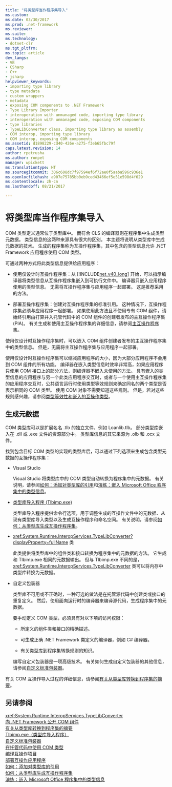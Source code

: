 ```yaml
---
title: "将类型库当作程序集导入"
ms.custom: 
ms.date: 03/30/2017
ms.prod: .net-framework
ms.reviewer: 
ms.suite: 
ms.technology:
- dotnet-clr
ms.tgt_pltfrm: 
ms.topic: article
dev_langs:
- VB
- CSharp
- C++
- jsharp
helpviewer_keywords:
- importing type library
- type metadata
- custom wrappers
- metadata
- exposing COM components to .NET Framework
- Type Library Importer
- interoperation with unmanaged code, importing type library
- interoperation with unmanaged code, exposing COM components
- type libraries
- TypeLibConverter class, importing type library as assembly
- COM interop, importing type library
- COM interop, exposing COM components
ms.assetid: d1898229-cd40-426e-a275-f3eb65fbc79f
caps.latest.revision: 14
author: rpetrusha
ms.author: ronpet
manager: wpickett
ms.translationtype: HT
ms.sourcegitcommit: 306c608dc7f97594ef6f72ae0f5aaba596c936e1
ms.openlocfilehash: a907e75785bb0eb9ced43466ef5e51e598d4f629
ms.contentlocale: zh-cn
ms.lasthandoff: 08/21/2017

---
```

# <a name="importing-a-type-library-as-an-assembly"></a>将类型库当作程序集导入
COM 类型定义通常位于类型库中。 而符合 CLS 的编译器则在程序集中生成类型元数据。 类型信息的这两种来源具有很大的区别。 本主题将说明从类型库中生成元数据的技术。 生成的程序集称为互操作程序集，其中包含的类型信息允许 .NET Framework 应用程序使用 COM 类型。  
  
 可通过两种方式将此类型信息提供给应用程序：  
  
-   使用仅设计时互操作程序集：从 [!INCLUDE[net_v40_long](../../../includes/net-v40-long-md.md)] 开始，可以指示编译器将类型信息从互操作程序集嵌入到可执行文件中。 编译器只嵌入应用程序使用的类型信息。 无需将互操作程序集与应用程序一起部署。 这是推荐采用的方法。  
  
-   部署互操作程序集：创建对互操作程序集的标准引用。 这种情况下，互操作程序集必须与应用程序一起部署。 如果使用此方法且不使用专有 COM 组件，请始终引用由打算并入托管代码中的 COM 组件的创建者发布的主互操作程序集 (PIA)。 有关生成和使用主互操作程序集的详细信息，请参阅[主互操作程序集](http://msdn.microsoft.com/en-us/b977a8be-59a0-40a0-a806-b11ffba5c080)。  
  
 使用仅设计时互操作程序集时，可以嵌入 COM 组件创建者发布的主互操作程序集中的类型信息。 但是，无需将主互操作程序集与应用程序一起部署。  
  
 使用仅设计时互操作程序集可以缩减应用程序的大小，因为大部分应用程序不会用到 COM 组件的所有功能。 编译器在嵌入类型信息时效率非常高，如果应用程序只使用 COM 接口上的部分方法，则编译器不嵌入未使用的方法。 具有嵌入的类型信息的应用程序与另一个此类应用程序交互时，或者与一个使用主互操作程序集的应用程序交互时，公共语言运行时使用类型等效规则来确定同名的两个类型是否表示相同的 COM 类型。 使用 COM 对象不需要知道这些规则。 但是，若对这些规则感兴趣，请参阅[类型等效性和嵌入的互操作类型](../../../docs/framework/interop/type-equivalence-and-embedded-interop-types.md)。  
  
## <a name="generating-metadata"></a>生成元数据  
 COM 类型库可以是扩展名名 .tlb 的独立文件，例如 Loanlib.tlb。 部分类型库嵌入在 .dll 或 .exe 文件的资源部分中。 类型库信息的其它来源为 .olb 和 .ocx 文件。  
  
 找到包含目标 COM 类型的实现的类型库后，可以通过下列选项来生成包含类型元数据的互操作程序集：  
  
-   Visual Studio  
  
     Visual Studio 将类型库中的 COM 类型自动转换为程序集中的元数据。 有关说明，请参阅[如何：添加对类型库的引用](../../../docs/framework/interop/how-to-add-references-to-type-libraries.md)和[演练：嵌入 Microsoft Office 程序集中的类型信息](http://msdn.microsoft.com/library/85b55e05-bc5e-4665-b6ae-e1ada9299fd3)。  
  
-   [类型库导入程序 (Tlbimp.exe)](../../../docs/framework/tools/tlbimp-exe-type-library-importer.md)  
  
     类型库导入程序提供命令行选项，用于调整生成的互操作文件中的元数据、从现有类型库导入类型以及生成互操作程序和命名空间。 有关说明，请参阅[如何：从类型库生成互操作程序集](../../../docs/framework/interop/how-to-generate-interop-assemblies-from-type-libraries.md)。  
  
-   <xref:System.Runtime.InteropServices.TypeLibConverter?displayProperty=fullName> 类  
  
     此类提供将类型库中的组件类和接口转换为程序集中的元数据的方法。 它生成和 Tlbimp.exe 相同的元数据输出。 但与 Tlbimp.exe 不同的是，<xref:System.Runtime.InteropServices.TypeLibConverter> 类可以将内存中类型库转换为元数据。  
  
-   自定义包装器  
  
     类型库不可用或不正确时，一种可选的做法是在托管源代码中创建类或接口的重复定义。 然后，使用面向运行时的编译器来编译源代码，生成程序集中的元数据。  
  
     要手动定义 COM 类型，必须具有对以下项的访问权限：  
  
    -   所定义的组件类和接口的精确描述。  
  
    -   可生成正确 .NET Framework 类定义的编译器，例如 C# 编译器。  
  
    -   有关类型库到程序集转换规则的知识。  
  
     编写自定义包装器是一项高级技术。 有关如何生成自定义包装器的其他信息，请参阅[自定义标准包装器](http://msdn.microsoft.com/en-us/c40d089b-6a3c-41b5-a20d-d760c215e49d)。  
  
 有关 COM 互操作导入过程的详细信息，请参阅[有关从类型库转换到程序集的摘要](http://msdn.microsoft.com/en-us/bf3f90c5-4770-4ab8-895c-3ba1055cc958)。  
  
## <a name="see-also"></a>另请参阅  
 <xref:System.Runtime.InteropServices.TypeLibConverter>   
 [向 .NET Framework 公开 COM 组件](../../../docs/framework/interop/exposing-com-components.md)   
 [有关从类型库转换到程序集的摘要](http://msdn.microsoft.com/en-us/bf3f90c5-4770-4ab8-895c-3ba1055cc958)   
 [Tlbimp.exe（类型库导入程序）](../../../docs/framework/tools/tlbimp-exe-type-library-importer.md)   
 [自定义标准包装器](http://msdn.microsoft.com/en-us/c40d089b-6a3c-41b5-a20d-d760c215e49d)   
 [在托管代码中使用 COM 类型](http://msdn.microsoft.com/en-us/1a95a8ca-c8b8-4464-90b0-5ee1a1135b66)   
 [编译互操作项目](../../../docs/framework/interop/compiling-an-interop-project.md)   
 [部署互操作应用程序](../../../docs/framework/interop/deploying-an-interop-application.md)   
 [如何：添加对类型库的引用](../../../docs/framework/interop/how-to-add-references-to-type-libraries.md)   
 [如何：从类型库生成互操作程序集](../../../docs/framework/interop/how-to-generate-interop-assemblies-from-type-libraries.md)   
 [演练：嵌入 Microsoft Office 程序集中的类型信息](http://msdn.microsoft.com/library/85b55e05-bc5e-4665-b6ae-e1ada9299fd3)

